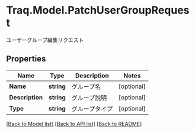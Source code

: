 # Traq.Model.PatchUserGroupRequest
ユーザーグループ編集リクエスト

## Properties

Name | Type | Description | Notes
------------ | ------------- | ------------- | -------------
**Name** | **string** | グループ名 | [optional] 
**Description** | **string** | グループ説明 | [optional] 
**Type** | **string** | グループタイプ | [optional] 

[[Back to Model list]](../README.md#documentation-for-models) [[Back to API list]](../README.md#documentation-for-api-endpoints) [[Back to README]](../README.md)

